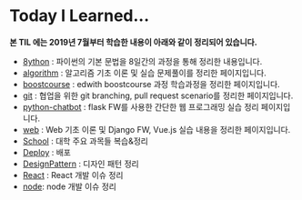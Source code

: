 # Today I Learned...

**본 TIL 에는 2019년 7월부터 학습한 내용이 아래와 같이 정리되어 있습니다.**



- [8ython](./8ython/) : 파이썬의 기본 문법을 8일간의 과정을 통해 정리한 내용입니다.
- [algorithm](./algorithm) : 알고리즘 기초 이론 및 실습 문제풀이를 정리한 페이지입니다.
- [boostcourse](./boostcourse) : edwith boostcourse 과정 학습과정을 정리한 페이지입니다.
- [git](./git) : 협업을 위한 git branching, pull request scenario를 정리한 페이지입니다.
- [python-chatbot](./python-chatbot) : flask FW를 사용한 간단한 웹 프로그래밍 실습 정리 페이지입니다.
- [web](./web) : Web 기초 이론 및 Django FW, Vue.js 실습 내용을 정리한 페이지입니다.
- [School](./School) : 대학 주요 과목들 복습&정리
- [Deploy](./deploy) : 배포
- [DesignPattern](./DesignPattern) : 디자인 패턴 정리
- [React](./React) : React 개발 이슈 정리
- [node](./nodejs): node 개발 이슈 정리


